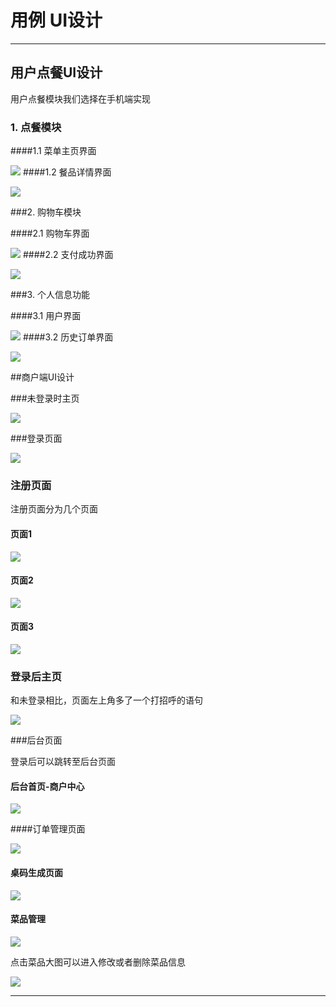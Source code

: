  # 用例 UI设计
-----
## 用户点餐UI设计

用户点餐模块我们选择在手机端实现

### 1. 点餐模块

####1.1 菜单主页界面

![](../images/UI-android-menu.PNG)
####1.2 餐品详情界面

![](../images/UI-android-details.PNG)

###2. 购物车模块

####2.1 购物车界面

![](../images/UI-android-shopping.PNG)
####2.2 支付成功界面

![](../images/UI-android-succeed.PNG)

###3. 个人信息功能

####3.1 用户界面

![](../images/UI-android-user.PNG)
####3.2 历史订单界面

![](../images/UI-android-historyorder.PNG)

##商户端UI设计

###未登录时主页

![](../images/商户_未登录首页.jpg)



###登录页面

![](../images/商户_登录页面.jpg)



### 注册页面

注册页面分为几个页面

#### 页面1

![](../images/商户_注册页面1.jpg)

#### 页面2

![](../images/商户_注册页面2.jpg)

#### 页面3

![](../images/商户_注册页面3.jpg)



### 登录后主页

和未登录相比，页面左上角多了一个打招呼的语句

![](../images/商户_登录后首页.jpg)



###后台页面

登录后可以跳转至后台页面

#### 后台首页-商户中心

![](../images/商户_后台首页.jpg)

####订单管理页面

![](../images/商户_订单管理.jpg)



####  桌码生成页面

![](../images/商户_桌码生成.jpg)

#### 菜品管理

![](../images/商户_菜品管理主页.jpg)

点击菜品大图可以进入修改或者删除菜品信息

![](../images/商户_菜品详情&编辑.jpg)

 



---



